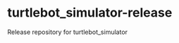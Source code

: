 turtlebot_simulator-release
===========================

Release repository for turtlebot_simulator
